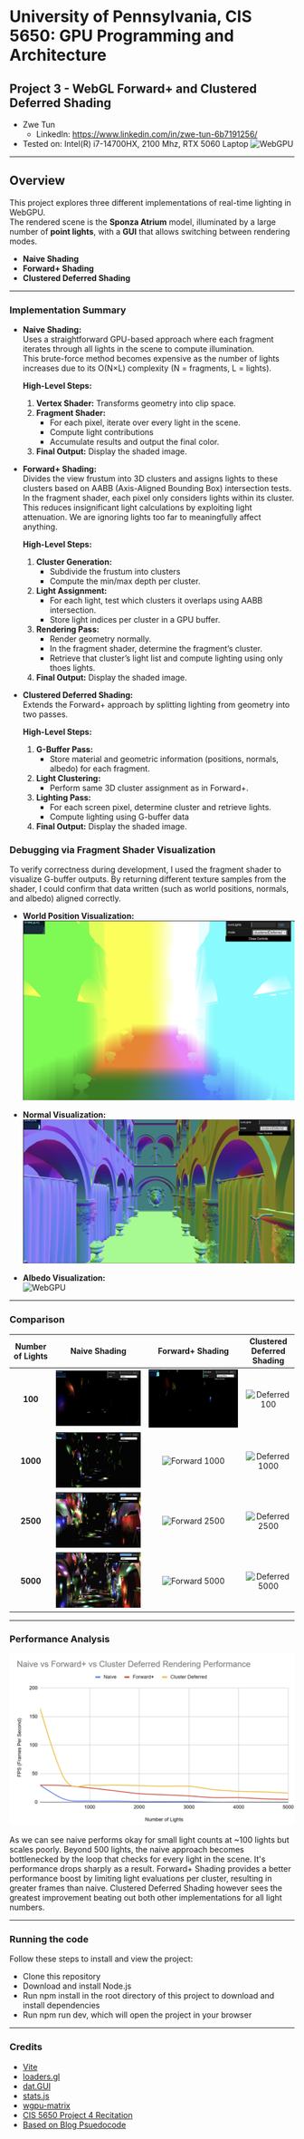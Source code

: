 # University of Pennsylvania, CIS 5650: GPU Programming and Architecture
## Project 3 - WebGL Forward+ and Clustered Deferred Shading

* Zwe Tun
  * LinkedIn: https://www.linkedin.com/in/zwe-tun-6b7191256/
* Tested on: Intel(R) i7-14700HX, 2100 Mhz, RTX 5060 Laptop
![WebGPU](img/cover3.gif)


---

## Overview  
This project explores three different implementations of real-time lighting in WebGPU.  
The rendered scene is the **Sponza Atrium** model, illuminated by a large number of **point lights**, with a **GUI** that allows switching between rendering modes.

- **Naive Shading**  
- **Forward+ Shading**  
- **Clustered Deferred Shading**  

---

### Implementation Summary  

- **Naive Shading:**  
  Uses a straightforward GPU-based approach where each fragment iterates through all lights in the scene to compute illumination.  
  This brute-force method becomes expensive as the number of lights increases due to its O(N×L) complexity (N = fragments, L = lights).

  **High-Level Steps:**  
  1. **Vertex Shader:** Transforms geometry into clip space.  
  2. **Fragment Shader:**  
     - For each pixel, iterate over every light in the scene.  
     - Compute light contributions  
     - Accumulate results and output the final color.  
  3. **Final Output:** Display the shaded image.  


- **Forward+ Shading:**  
  Divides the view frustum into 3D clusters and assigns lights to these clusters based on AABB (Axis-Aligned Bounding Box) intersection tests.  
  In the fragment shader, each pixel only considers lights within its cluster. This reduces insignificant light calculations by exploiting light attenuation. We are ignoring lights too far to meaningfully affect anything.

  **High-Level Steps:**  
  1. **Cluster Generation:**  
     - Subdivide the frustum into clusters
     - Compute the min/max depth per cluster.  
  2. **Light Assignment:**  
     - For each light, test which clusters it overlaps using AABB intersection.  
     - Store light indices per cluster in a GPU buffer.  
  3. **Rendering Pass:**  
     - Render geometry normally.  
     - In the fragment shader, determine the fragment’s cluster.  
     - Retrieve that cluster’s light list and compute lighting using only thoes lights.  
  4. **Final Output:** Display the shaded image.  


- **Clustered Deferred Shading:**  
  Extends the Forward+ approach by splitting lighting from geometry into two passes.  

  **High-Level Steps:**  
  1. **G-Buffer Pass:**  
     - Store material and geometric information (positions, normals, albedo) for each fragment.  
  2. **Light Clustering:**  
     - Perform same 3D cluster assignment as in Forward+.  
  3. **Lighting Pass:**  
     - For each screen pixel, determine cluster and retrieve lights.  
     - Compute lighting  using G-buffer data 
  4. **Final Output:** Display the shaded image.  

 ### Debugging via Fragment Shader Visualization  

To verify correctness during development, I used the fragment shader to visualize G-buffer outputs. By returning different texture samples from the shader, I could confirm that data written (such as world positions, normals, and albedo) aligned correctly.

- **World Position Visualization:**  
![WebGPU](img/debugWorld2.png)

- **Normal Visualization:**  
![WebGPU](img/debugNormals.png)

- **Albedo Visualization:**  
![WebGPU](img/debugAlbedo2.png)

---

### Comparison  

| Number of Lights | Naive Shading | Forward+ Shading | Clustered Deferred Shading |
|:--------:|:--------------:|:----------------:|:---------------------------:|
| **100**  | ![Naive 100](img/naive100.gif) | ![Forward 100](img/forward100.gif) | ![Deferred 100](img/deferred100.gif) |
| **1000** | ![Naive 1000](img/naive1000.gif) | ![Forward 1000](img/forward1000.gif) | ![Deferred 1000](img/deferred1000.gif) |
| **2500** | ![Naive 2500](img/naive2500.gif) | ![Forward 2500](img/forward2500.gif) | ![Deferred 2500](img/deferred2500.gif) |
| **5000** | ![Naive 5000](img/naive5000.gif) | ![Forward 5000](img/forward5000.gif) | ![Deferred 5000](img/deferred5000.gif) |


---

### Performance Analysis  
![WebGPU](img/renderPerf.png)


As we can see naive performs okay for small light counts at ~100 lights but scales poorly. Beyond 500 lights, the naive approach becomes bottlenecked by the loop that checks for every light in the scene. It's performance drops sharply as a result. Forward+ Shading provides a better performance boost by limiting light evaluations per cluster, resulting in greater frames than naive. Clustered Deferred Shading however sees the greatest improvement beating out both other implementations for all light numbers. 


---


### Running the code
Follow these steps to install and view the project:

- Clone this repository
- Download and install Node.js
- Run npm install in the root directory of this project to download and install dependencies
- Run npm run dev, which will open the project in your browser

---

### Credits

- [Vite](https://vitejs.dev/)
- [loaders.gl](https://loaders.gl/)
- [dat.GUI](https://github.com/dataarts/dat.gui)
- [stats.js](https://github.com/mrdoob/stats.js)
- [wgpu-matrix](https://github.com/greggman/wgpu-matrix)
- [CIS 5650 Project 4 Recitation](https://docs.google.com/presentation/d/11T1bZ957AxEqSZMceZLIluE1KLHWXfCSI5heN5Y8g28/edit?slide=id.p#slide=id.p)
- [Based on Blog Psuedocode](https://www.aortiz.me/2018/12/21/CG.html#part-2)

